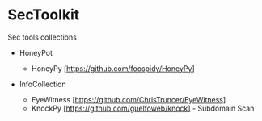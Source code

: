 # SecToolkit
Sec tools collections

* HoneyPot 

  * HoneyPy [https://github.com/foospidy/HoneyPy]


* InfoCollection 

  * EyeWitness [https://github.com/ChrisTruncer/EyeWitness]
  * KnockPy [https://github.com/guelfoweb/knock] - Subdomain Scan
